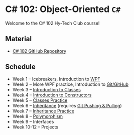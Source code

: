 # C# 102: Object-Oriented `C#`
Welcome to the C# 102 Hy-Tech Club course!

## Material
- [C# 102 GitHub Repository](https://github.com/hylandtechoutreach/htc-cs-102)

## Schedule
- Week 1 – Icebreakers, Introduction to [WPF](WPF/)
- Week 2 – More WPF practice, Introduction to [Git/GitHub](Git/)
- Week 3 – [Introduction to Classes](ClassesIntroduction/)
- Week 4 – [Introduction to Constructors](Constructors/)
- Week 5 – [Classes Practice](ClassesPractice/)
- Week 6 – [Inheritance](Inheritance/) (requires [Git Pushing & Pulling](Git/PushingAndPulling/))
- Week 7 – [Inheritance Practice](InheritancePractice/)
- Week 8 – [Polymorphism](Polymorphism/)
- Week 9 – Interfaces
- Week 10-12 – Projects
